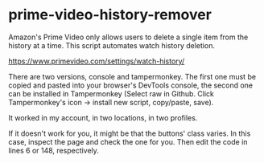 # prime-video-history-remover
Amazon's Prime Video only allows users to delete a single item from the history at a time. This script automates watch history deletion.

https://www.primevideo.com/settings/watch-history/

There are two versions, console and tampermonkey. The first one must be copied and pasted into your browser's DevTools console, the second one can be installed in Tampermonkey (Select raw in Github. Click Tampermonkey's icon -> install new script, copy/paste, save).

It worked in my account, in two locations, in two profiles. 

If it doesn't work for you, it might be that the buttons' class varies. In this case, inspect the page and check the one for you. Then edit the code in lines 6 or 148, respectively.
